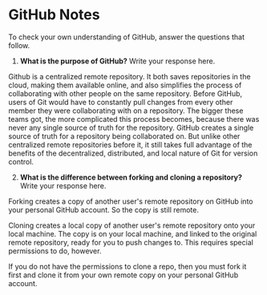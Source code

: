 # GitHub Notes

To check your own understanding of GitHub, answer the questions that follow.

1. **What is the purpose of GitHub?** Write your response here.

Github is a centralized remote repository. It both saves repositories in the cloud, making them available online, and also simplifies the process of collaborating with other people on the same repository. Before GitHub, users of Git would have to constantly pull changes from every other member they were collaborating with on a repository. The bigger these teams got, the more complicated this process becomes, because there was never any single source of truth for the repository. GitHub creates a single source of truth for a repository being collaborated on. But unlike other centralized remote repositories before it, it still takes full advantage of the benefits of the decentralized, distributed, and local nature of Git for version control.

2. **What is the difference between forking and cloning a repository?** Write your response here.

Forking creates a copy of another user's remote repository on GitHub into your personal GitHub account. So the copy is still remote.

Cloning creates a local copy of another user's remote repository onto your local machine. The copy is on your local machine, and linked to the original remote repository, ready for you to push changes to. This requires special permissions to do, however.

If you do not have the permissions to clone a repo, then you must fork it first and clone it from your own remote copy on your personal GitHub account.
